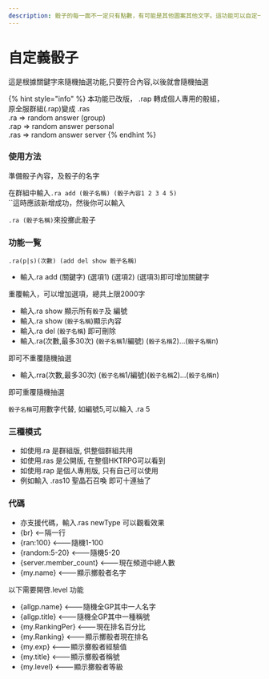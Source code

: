 ```yaml
---
description: 骰子的每一面不一定只有點數，有可能是其他圖案其他文字。這功能可以自定一粒內容由你決定的骰子。
---
```


# 自定義骰子

這是根據關鍵字來隨機抽選功能,只要符合內容,以後就會隨機抽選

{% hint style="info" %}
本功能已改版， .rap 轉成個人專用的骰組， \
原全服群組(.rap)變成 .ras \
.ra => random answer (group) \
.rap => random answer personal \
.ras => random answer server
{% endhint %}

### 使用方法

準備骰子內容，及骰子的名字

在群組中輸入`.ra add (骰子名稱) (骰子內容1 2 3 4 5)`\
``這時應該新增成功，然後你可以輸入

`.ra (骰子名稱)`來投擲此骰子

### 功能一覧

`.ra(p|s)(次數) (add del show 骰子名稱)`

* 輸入.ra add (關鍵字) (選項1) (選項2) (選項3)即可增加關鍵字&#x20;

&#x20;     重覆輸入，可以增加選項，總共上限2000字

* 輸入.ra show 顯示所有`骰子`及 編號&#x20;
* 輸入.ra show (`骰子名稱`)顯示內容&#x20;
* 輸入.ra del (`骰子名稱`) 即可刪除&#x20;
* 輸入.ra(次數,最多30次) (`骰子名稱`1/編號) (`骰子名稱`2)...(`骰子名稱`n)&#x20;

&#x20;     即可不重覆隨機抽選&#x20;

* 輸入.rra(次數,最多30次) (`骰子名稱`1/編號)(`骰子名稱`2)...(`骰子名稱`n)&#x20;

&#x20;     即可重覆隨機抽選&#x20;

&#x20; `骰子名稱`可用數字代替, 如編號5,可以輪入 .ra 5&#x20;

### 三種模式

* 如使用.ra 是群組版, 供整個群組共用&#x20;
* 如使用.ras 是公開版, 在整個HKTRPG可以看到&#x20;
* 如使用.rap 是個人專用版, 只有自己可以使用
* 例如輸入 .ras10 聖晶石召喚 即可十連抽了

### 代碼

* 亦支援代碼，輸入.ras newType 可以觀看效果
* {br} <--隔一行
* {ran:100} <---隨機1-100
* {random:5-20} <---隨機5-20
* {server.member\_count} <---現在頻道中總人數
* {my.name} <---顯示擲骰者名字

以下需要開啓.level 功能

* {allgp.name} <---隨機全GP其中一人名字
* {allgp.title} <---隨機全GP其中一種稱號
* {my.RankingPer} <---現在排名百分比
* {my.Ranking} <---顯示擲骰者現在排名
* {my.exp} <---顯示擲骰者經驗值
* {my.title} <---顯示擲骰者稱號
* {my.level} <---顯示擲骰者等級
